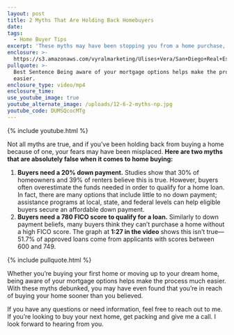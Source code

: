 ```yaml
---
layout: post
title: 2 Myths That Are Holding Back Homebuyers
date:
tags:
  - Home Buyer Tips
excerpt: 'These myths may have been stopping you from a home purchase, but no more!'
enclosure: >-
  https://s3.amazonaws.com/vyralmarketing/Ulises+Vera/San+Diego+Real+Estate-+2+Myths+That+Are+Holding+Back+Homebuyers.mp4
pullquote: >-
  Best Sentence Being aware of your mortgage options helps make the process much
  easier.
enclosure_type: video/mp4
enclosure_time:
use_youtube_image: true
youtube_alternate_image: /uploads/12-6-2-myths-np.jpg
youtube_code: DUMSQcocMTg
---
```


{% include youtube.html %}

Not all myths are true, and if you’ve been holding back from buying a home because of one, your fears may have been misplaced. **Here are two myths that are absolutely false when it comes to home buying:**

1. **Buyers need a 20% down payment.** Studies show that 30% of homeowners and 39% of renters believe this is true. However, buyers often overestimate the funds needed in order to qualify for a home loan. In fact, there are many options that include little to no down payment; assistance programs at local, state, and federal levels can help eligible buyers secure an affordable down payment.
2. **Buyers need a 780 FICO score to qualify for a loan.** Similarly to down payment beliefs, many buyers think they can’t purchase a home without a high FICO score. The graph at **1:27 in the video** shows this isn’t true—51.7% of approved loans come from applicants with scores between 600 and 749.

{% include pullquote.html %}

Whether you’re buying your first home or moving up to your dream home, being aware of your mortgage options helps make the process much easier. With these myths debunked, you may have even found that you’re in reach of buying your home sooner than you believed.

If you have any questions or need information, feel free to reach out to me. If you’re looking to buy your next home, get packing and give me a call. I look forward to hearing from you.